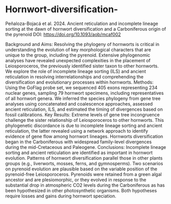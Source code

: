 # Hornwort-diversification-


Peñaloza-Bojacá et al. 2024. Ancient reticulation and incomplete lineage sorting at the dawn of hornwort diversification and a Carboniferous origin of the pyrenoid 
DOI: https://doi.org/10.1093/aob/mcaf002

 Background and Aims: Resolving the phylogeny of hornworts is critical in understanding the evolution of key morphological characters that are unique to the group, including the pyrenoid. Extensive phylogenomic analyses have revealed unexpected complexities in the placement of Leiosporoceros, the previously identified sister taxon to other hornworts. We explore the role of incomplete lineage sorting (ILS) and ancient reticulation in resolving interrelationships and comprehending the diversification and evolutionary processes within hornworts.
Methods: Using the GoFlag probe set, we sequenced 405 exons representing 234 nuclear genes, sampling 79 hornwort specimens, including representatives of all hornwort genera. We inferred the species phylogeny from gene tree analyses using concatenated and coalescence approaches, assessed ancient reticulation, ILS, and estimated the timing of divergences based on fossil calibrations.
Key Results: Extreme levels of gene tree incongruence challenge the sister relationship of Leiosporoceros to other hornworts. This phylogenetic discordance is due to incomplete lineage sorting and ancient reticulation, the latter revealed using a network approach to identify evidence of gene flow among hornwort lineages. Hornworts diversification began in the Carboniferous with widespread family-level divergences during the mid-Cretaceous and Paleogene.
Conclusions: Incomplete lineage sorting and ancient reticulation are identified as important in hornwort evolution. Patterns of hornwort diversification parallel those in other plants groups (e.g., liverworts, mosses, ferns, and gymnosperms). Two scenarios on pyrenoid evolution are plausible based on the variable position of the pyrenoid-free Leiosporoceros. Pyrenoids were retained from a green algal ancestor and are plesiomorphic, or they evolved in response to the substantial drop in atmospheric CO2 levels during the Carboniferous as has been hypothesized in other photosynthetic organisms. Both hypotheses require losses and gains during hornwort speciation.

